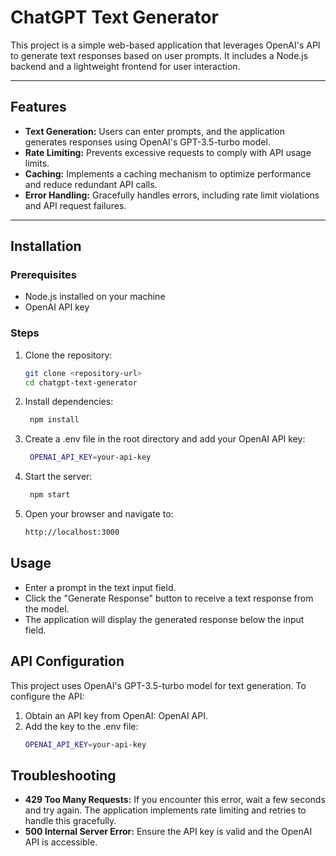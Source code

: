 # ChatGPT Text Generator

This project is a simple web-based application that leverages OpenAI's API to generate text responses based on user prompts. It includes a Node.js backend and a lightweight frontend for user interaction.

---

## Features

- **Text Generation:** Users can enter prompts, and the application generates responses using OpenAI's GPT-3.5-turbo model.
- **Rate Limiting:** Prevents excessive requests to comply with API usage limits.
- **Caching:** Implements a caching mechanism to optimize performance and reduce redundant API calls.
- **Error Handling:** Gracefully handles errors, including rate limit violations and API request failures.

---

## Installation

### Prerequisites

- Node.js installed on your machine
- OpenAI API key

### Steps

1. Clone the repository:
   ```bash
   git clone <repository-url>
   cd chatgpt-text-generator
   ```
2. Install dependencies:
   ```bash
    npm install
   ```
3. Create a .env file in the root directory and add your OpenAI API key:
   ```bash
    OPENAI_API_KEY=your-api-key
   ```
4. Start the server:
   ```bash
    npm start
   ```
5. Open your browser and navigate to:
   ```bash
   http://localhost:3000
   ```

## Usage

- Enter a prompt in the text input field.
- Click the "Generate Response" button to receive a text response from the model.
- The application will display the generated response below the input field.

## API Configuration

This project uses OpenAI's GPT-3.5-turbo model for text generation. To configure the API:

1.  Obtain an API key from OpenAI: OpenAI API.
2.  Add the key to the .env file:
    ```bash
    OPENAI_API_KEY=your-api-key
    ```

## Troubleshooting

- **429 Too Many Requests:** If you encounter this error, wait a few seconds and try again. The application implements rate limiting and retries to handle this gracefully.
- **500 Internal Server Error:** Ensure the API key is valid and the OpenAI API is accessible.
